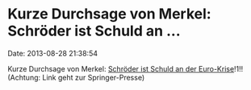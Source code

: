 Kurze Durchsage von Merkel: Schröder ist Schuld an \...
=======================================================

Date: 2013-08-28 21:38:54

Kurze Durchsage von Merkel: [Schröder ist Schuld an der
Euro-Krise](http://welt.de/article119461635)!1!! (Achtung: Link geht zur
Springer-Presse)
